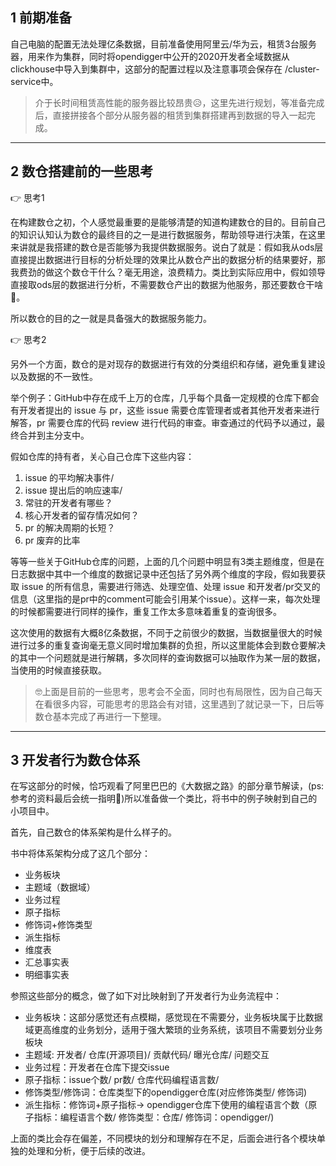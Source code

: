 ## 1 前期准备

自己电脑的配置无法处理亿条数据，目前准备使用阿里云/华为云，租赁3台服务器，用来作为集群，同时将opendigger中公开的2020开发者全域数据从clickhouse中导入到集群中，这部分的配置过程以及注意事项会保存在 /cluster-service中。

> 介于长时间租赁高性能的服务器比较昂贵😥，这里先进行规划，等准备完成后，直接拼接各个部分从服务器的租赁到集群搭建再到数据的导入一起完成。
> 
--------------------------------------------------------------------------------------------------------

## 2 数仓搭建前的一些思考

👉 思考1

在构建数仓之初，个人感觉最重要的是能够清楚的知道构建数仓的目的。目前自己的知识认知认为数仓的最终目的之一是进行数据服务，帮助领导进行决策，在这里来讲就是我搭建的数仓是否能够为我提供数据服务。说白了就是：假如我从ods层直接提出数据进行目标的分析处理的效果比从数仓产出的数据分析的结果要好，那我费劲的做这个数仓干什么？毫无用途，浪费精力。类比到实际应用中，假如领导直接取ods层的数据进行分析，不需要数仓产出的数据为他服务，那还要数仓干啥🥶。

所以数仓的目的之一就是具备强大的数据服务能力。

👉 思考2

另外一个方面，数仓的是对现存的数据进行有效的分类组织和存储，避免重复建设以及数据的不一致性。

举个例子：GitHub中存在成千上万的仓库，几乎每个具备一定规模的仓库下都会有开发者提出的 issue 与 pr，这些 issue 需要仓库管理者或者其他开发者来进行解答，pr 需要仓库的代码 review 进行代码的审查。审查通过的代码予以通过，最终合并到主分支中。

假如仓库的持有者，关心自己仓库下这些内容：
1. issue 的平均解决事件/
2. issue 提出后的响应速率/
3. 常驻的开发者有哪些？
4. 核心开发者的留存情况如何？
5. pr 的解决周期的长短？
6. pr 废弃的比率

等等一些关于GitHub仓库的问题，上面的几个问题中明显有3类主题维度，但是在日志数据中其中一个维度的数据记录中还包括了另外两个维度的字段，假如我要获取 issue 的所有信息，需要进行筛选、处理空值、处理 issue 和开发者/pr交叉的信息（这里指的是pr中的comment可能会引用某个issue）。这样一来，每次处理的时候都需要进行同样的操作，重复工作太多意味着重复的查询很多。

这次使用的数据有大概8亿条数据，不同于之前很少的数据，当数据量很大的时候进行过多的重复查询毫无意义同时增加集群的负担，所以这里能体会到数仓要解决的其中一个问题就是进行解耦，多次同样的查询数据可以抽取作为某一层的数据，当使用的时候直接获取。

> 🤓上面是目前的一些思考，思考会不全面，同时也有局限性，因为自己每天在看很多内容，可能思考的思路会有对错，这里遇到了就记录一下，日后等数仓基本完成了再进行一下整理。
--------------------------------------------------------------------------------------------------------
## 3 开发者行为数仓体系

在写这部分的时候，恰巧观看了阿里巴巴的《大数据之路》的部分章节解读，(ps:参考的资料最后会统一指明👀)所以准备做一个类比，将书中的例子映射到自己的小项目中。

首先，自己数仓的体系架构是什么样子的。

书中将体系架构分成了这几个部分：
- 业务板块
- 主题域（数据域）
- 业务过程
- 原子指标
- 修饰词+修饰类型
- 派生指标
- 维度表
- 汇总事实表
- 明细事实表

参照这些部分的概念，做了如下对比映射到了开发者行为业务流程中：
 - 业务板块：这部分感觉还有点模糊，感觉现在不需要分，业务板块属于比数据域更高维度的业务划分，适用于强大繁琐的业务系统，该项目不需要划分业务板块
 - 主题域: 开发者/ 仓库(开源项目)/ 贡献代码/ 曝光仓库/ 问题交互
 - 业务过程：开发者在仓库下提交issue
 - 原子指标：issue个数/ pr数/ 仓库代码编程语言数/
 - 修饰类型/修饰词：仓库类型下的opendigger仓库(对应修饰类型/ 修饰词)
 - 派生指标：修饰词+原子指标-> opendigger仓库下使用的编程语言个数（原子指标：编程语言个数/ 修饰类型：仓库/ 修饰词：opendigger/)
 
上面的类比会存在偏差，不同模块的划分和理解存在不足，后面会进行各个模块单独的处理和分析，便于后续的改进。
